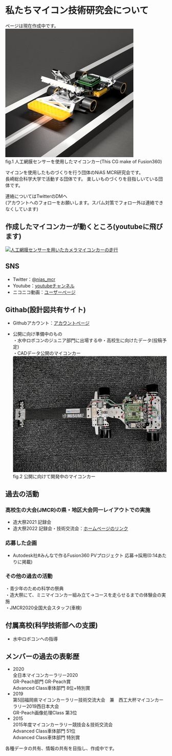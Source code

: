# 私たちマイコン技術研究会について
ページは現在作成中です。  
![人工網膜センサーを使用したカメラマイコンカー](image/NIASMCU.png)  
fig.1 人工網膜センサーを使用したマイコンカー(This CG make of Fusion360)  

マイコンを使用したものづくりを行う団体のNiAS MCR研究会です。  
長崎総合科学大学で活動する団体です。
楽しいものづくりを目指しいている団体です。  
  
連絡についてはTwitterのDMへ  
(アカウントへのフォローをお願いします。スパム対策でフォロー外は連絡できなくしています)
## 作成したマイコンカーが動くところ(youtubeに飛びます)
[![人工網膜センサーを用いたカメラマイコンカーの走行](https://img.youtube.com/vi/YGCIjlACJ_s/0.jpg)](https://www.youtube.com/watch?v=YGCIjlACJ_s)
  
## SNS  
- Twitter：[@nias_mcr](https://twitter.com/nias_mcr)  
- Youtube：[youtubeチャンネル](https://www.youtube.com/channel/UCPb_9_xRmYvkob2SgeWoP0g)  
- ニコニコ動画：[ユーザーページ](https://www.nicovideo.jp/user/86514801)

## Githab(設計図共有サイト)  
- Githubアカウント：[アカウントページ](https://github.com/NiASMCR)    

- 公開に向け準備中のもの  
・水中ロボコンのジュニア部門に出場する中・高校生に向けたデータ(投稿予定)   
・CADデータ公開のマイコンカー  
![開発中のマイコンカー](image/MCU_CAR.png)  
fig.2 公開に向けて開発中のマイコンカー  

## 過去の活動  
### 高校生の大会(JMCR)の県・地区大会同一レイアウトでの実施  
- 造大祭2021 記録会  
- 造大祭2022 記録会・技術交流会：[ホームページのリンク](https://sites.google.com/campus.nias.ac.jp/nias-mcr-2022/%E3%83%9B%E3%83%BC%E3%83%A0)  
### 応募した企画
- Autodesk社#みんなで作るFusion360 PVプロジェクト 応募→採用(0:14あたりに掲載)  
  
### その他の過去の活動  
・青少年のための科学の祭典  
・造大祭にて、ミニマイコンカー組み立て→コースを走らせるまでの体験会の実施   
・JMCR2020全国大会スタッフ(車検)  
## 付属高校(科学技術部への支援)  
- 水中ロボコンへの指導  

## メンバーの過去の表彰歴  
- 2020  
  全日本マイコンカーラリー2020  
    GR-Peach部門 GR-Peach賞  
    Advanced Class車体部門 8位+特別賞  
- 2019  
  第5回福岡県マイコンカーラリー技術交流大会　兼　西工大杯マイコンカーラリー2019西日本大会  
    GR-Peach画像処理Class 第3位  
- 2015  
  2015年度マイコンカーラリー競技会＆技術交流会  
    Advanced Class車体部門 51位  
    Advanced Class車体部門 特別賞  

各種データの共有、情報の共有を目指し、作成中です。
